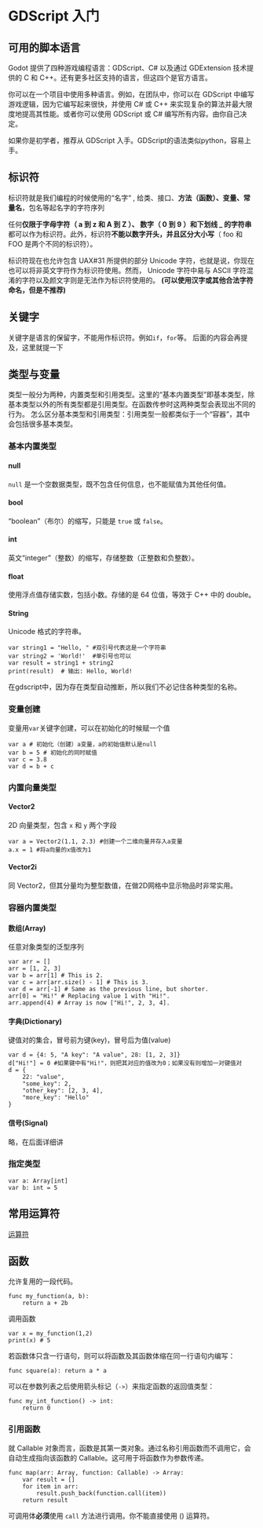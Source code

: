 # GDScript 入门
## 可用的脚本语言
Godot 提供了四种游戏编程语言：GDScript、C# 以及通过 GDExtension 技术提供的 C 和 C++。还有更多社区支持的语言，但这四个是官方语言。

你可以在一个项目中使用多种语言。例如，在团队中，你可以在 GDScript 中编写游戏逻辑，因为它编写起来很快，并使用 C# 或 C++ 来实现复杂的算法并最大限度地提高其性能。或者你可以使用 GDScript 或 C# 编写所有内容。由你自己决定。

如果你是初学者，推荐从 GDScript 入手。GDScript的语法类似python，容易上手。
## 标识符
标识符就是我们编程的时候使用的“名字“ , 给类、接口、**方法（函数）、变量、常量名**，包名等起名字的字符序列

任何**仅限于字母字符（ a 到 z 和 A 到 Z ）、 数字（ 0 到 9 ）和下划线 _ 的字符串**都可以作为标识符。此外，标识符**不能以数字开头，并且区分大小写**（ foo 和 FOO 是两个不同的标识符）。

标识符现在也允许包含 UAX#31 所提供的部分 Unicode 字符，也就是说，你现在也可以将非英文字符作为标识符使用。然而， Unicode 字符中易与 ASCII 字符混淆的字符以及颜文字则是无法作为标识符使用的。
**(可以使用汉字或其他合法字符命名，但是不推荐)**
## 关键字
关键字是语言的保留字，不能用作标识符。例如`if`，`for`等。
后面的内容会再提及，这里就提一下
## 类型与变量
类型一般分为两种，内置类型和引用类型。这里的“基本内置类型”即基本类型，除基本类型以外的所有类型都是引用类型。在函数传参时这两种类型会表现出不同的行为。
怎么区分基本类型和引用类型：引用类型一般都类似于一个“容器”，其中会包括很多基本类型。
### 基本内置类型
#### null
`null` 是一个空数据类型，既不包含任何信息，也不能赋值为其他任何值。
#### bool
“boolean”（布尔）的缩写，只能是 `true` 或 `false`。
#### int
英文“integer”（整数）的缩写，存储整数（正整数和负整数）。
#### float
使用浮点值存储实数，包括小数。存储的是 64 位值，等效于 C++ 中的 double。
#### String
Unicode 格式的字符串。
```gdscript
var string1 = "Hello, " #双引号代表这是一个字符串
var string2 = 'World!'  #单引号也可以
var result = string1 + string2
print(result)  # 输出: Hello, World!
```
在gdscript中，因为存在类型自动推断，所以我们不必记住各种类型的名称。
### 变量创建
变量用`var`关键字创建，可以在初始化的时候赋一个值
```gdscript
var a # 初始化（创建）a变量，a的初始值默认是null
var b = 5 # 初始化的同时赋值
var c = 3.8
var d = b + c
```
### 内置向量类型
#### Vector2
2D 向量类型，包含 `x` 和 `y` 两个字段
```gdscript
var a = Vector2(1.1, 2.3) #创建一个二维向量并存入a变量
a.x = 1 #将a向量的x值改为1
```
#### Vector2i
同 Vector2，但其分量均为整型数值，在做2D网格中显示物品时非常实用。
### 容器内置类型
#### 数组(Array)
任意对象类型的泛型序列
```gdscript
var arr = []
arr = [1, 2, 3]
var b = arr[1] # This is 2.
var c = arr[arr.size() - 1] # This is 3.
var d = arr[-1] # Same as the previous line, but shorter.
arr[0] = "Hi!" # Replacing value 1 with "Hi!".
arr.append(4) # Array is now ["Hi!", 2, 3, 4].
```
#### 字典(Dictionary)
键值对的集合，冒号前为键(key)，冒号后为值(value)
```gdscript
var d = {4: 5, "A key": "A value", 28: [1, 2, 3]}
d["Hi!"] = 0 #如果键中有"Hi!"，则把其对应的值改为0；如果没有则增加一对键值对
d = {
    22: "value",
    "some_key": 2,
    "other_key": [2, 3, 4],
    "more_key": "Hello"
}
```
#### 信号(Signal)
略，在后面详细讲
### 指定类型
```gdscript
var a: Array[int]
var b: int = 5
```
## 常用运算符
[运算符](https://www.bookstack.cn/read/godot-4.2-zh/17dff0780b8d3fc0.md#%E8%BF%90%E7%AE%97%E7%AC%A6)
## 函数
允许复用的一段代码。
```gdscript
func my_function(a, b):
    return a + 2b
```
调用函数
```gdscript
var x = my_function(1,2)
print(x) # 5 
```
若函数体只含一行语句，则可以将函数及其函数体缩在同一行语句内编写：
```gdscript
func square(a): return a * a
```
可以在参数列表之后使用箭头标记（`->`）来指定函数的返回值类型：
```gdscript
func my_int_function() -> int:
    return 0
```
### 引用函数
就 Callable 对象而言，函数是其第一类对象。通过名称引用函数而不调用它，会自动生成指向该函数的 Callable。这可用于将函数作为参数传递。
```gdscript
func map(arr: Array, function: Callable) -> Array:
    var result = []
    for item in arr:
        result.push_back(function.call(item))
    return result
```
可调用体**必须**使用 `call` 方法进行调用。你不能直接使用 () 运算符。